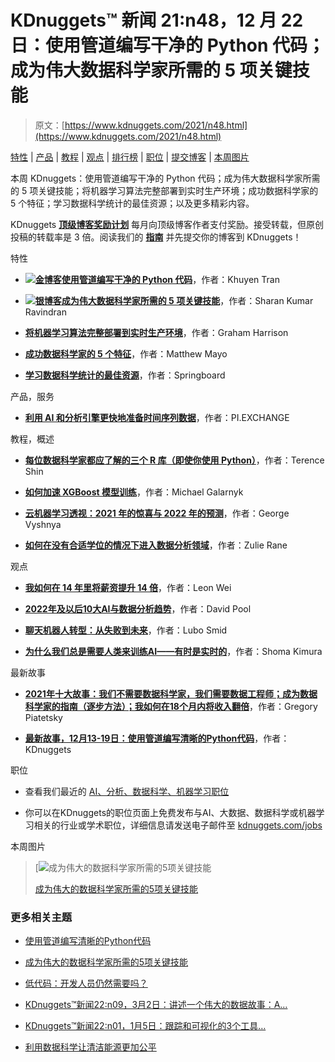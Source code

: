 # KDnuggets™ 新闻 21:n48，12 月 22 日：使用管道编写干净的 Python 代码；成为伟大数据科学家所需的 5 项关键技能

> 原文：[https://www.kdnuggets.com/2021/n48.html](https://www.kdnuggets.com/2021/n48.html)

[特性](#feat) | [产品](#prod) | [教程](#tuto) | [观点](#opin) | [排行榜](#tops) | [职位](#jobs) | [提交博客](https://www.kdnuggets.com/news/submissions.html) | [本周图片](#imag)

本周 KDnuggets：使用管道编写干净的 Python 代码；成为伟大数据科学家所需的 5 项关键技能；将机器学习算法完整部署到实时生产环境；成功数据科学家的 5 个特征；学习数据科学统计的最佳资源；以及更多精彩内容。

KDnuggets [**顶级博客奖励计划**](https://www.kdnuggets.com/2021/11/top-blogs-reward-program-resumes.html) 每月向顶级博客作者支付奖励。接受转载，但原创投稿的转载率是 3 倍。阅读我们的 [**指南**](https://www.kdnuggets.com/news/submissions.html) 并先提交你的博客到 KDnuggets！

特性

+   [**![金博客](../Images/d7e672c257d32573f51719b643d632e4.png)使用管道编写干净的 Python 代码**](/2021/12/write-clean-python-code-pipes.html)，作者：Khuyen Tran

+   [**![银博客](../Images/724b2fe3233db6f3d42027b0a78142b4.png)成为伟大数据科学家所需的 5 项关键技能**](/2021/12/5-key-skills-needed-become-great-data-scientist.html)，作者：Sharan Kumar Ravindran

+   [**将机器学习算法完整部署到实时生产环境**](/2021/12/deployment-machine-learning-algorithm-live-production-environment.html)，作者：Graham Harrison

+   [**成功数据科学家的 5 个特征**](/2021/12/5-characteristics-successful-data-scientist.html)，作者：Matthew Mayo

+   [**学习数据科学统计的最佳资源**](/2021/12/springboard-top-resources-learn-data-science-statistics.html)，作者：Springboard

产品，服务

+   [**利用 AI 和分析引擎更快地准备时间序列数据**](/2021/12/piexchange-faster-way-prepare-timeseries-data-ai-analytics-engine.html)，作者：PI.EXCHANGE

教程，概述

+   [**每位数据科学家都应了解的三个 R 库（即使你使用 Python）**](/2021/12/three-r-libraries-every-data-scientist-know-even-python.html)，作者：Terence Shin

+   [**如何加速 XGBoost 模型训练**](/2021/12/speed-xgboost-model-training.html)，作者：Michael Galarnyk

+   [**云机器学习透视：2021 年的惊喜与 2022 年的预测**](/2021/12/cloud-ml-perspective-surprises-2021-projections-2022.html)，作者：George Vyshnya

+   [**如何在没有合适学位的情况下进入数据分析领域**](/2021/12/how-to-get-into-data-analytics.html)，作者：Zulie Rane

观点

+   [**我如何在 14 年里将薪资提升 14 倍**](/2021/12/14x-salary-in-14-years-data-professional.html)，作者：Leon Wei

+   [**2022年及以后10大AI与数据分析趋势**](/2021/12/10-key-ai-trends-for-2022.html)，作者：David Pool

+   [**聊天机器人转型：从失败到未来**](/2021/12/chatbot-transformation-failure-future.html)，作者：Lubo Smid

+   [**为什么我们总是需要人类来训练AI——有时是实时的**](/2021/12/why-we-need-humans-training-ai.html)，作者：Shoma Kimura

最新故事

+   [**2021年十大故事：我们不需要数据科学家，我们需要数据工程师；成为数据科学家的指南（逐步方法）；我如何在18个月内将收入翻倍**](/2021/12/top-stories-2021.html)，作者：Gregory Piatetsky

+   [**最新故事，12月13-19日：使用管道编写清晰的Python代码**](/2021/12/top-news-week-1213-1219.html)，作者：KDnuggets

职位

+   查看我们最近的 [AI、分析、数据科学、机器学习职位](/jobs/index.html)

+   你可以在KDnuggets的职位页面上免费发布与AI、大数据、数据科学或机器学习相关的行业或学术职位，详细信息请发送电子邮件至 [kdnuggets.com/jobs](/jobs/index.html)

本周图片

> [![成为伟大的数据科学家所需的5项关键技能](../Images/8358277a4c6a1c41e2ab2ea815688028.png)
> 
> [成为伟大的数据科学家所需的5项关键技能](https://www.kdnuggets.com/2021/12/5-key-skills-needed-become-great-data-scientist.html)

### 更多相关主题

+   [使用管道编写清晰的Python代码](https://www.kdnuggets.com/2021/12/write-clean-python-code-pipes.html)

+   [成为伟大的数据科学家所需的5项关键技能](https://www.kdnuggets.com/2021/12/5-key-skills-needed-become-great-data-scientist.html)

+   [低代码：开发人员仍然需要吗？](https://www.kdnuggets.com/2022/04/low-code-developers-still-needed.html)

+   [KDnuggets™新闻22:n09，3月2日：讲述一个伟大的数据故事：A…](https://www.kdnuggets.com/2022/n09.html)

+   [KDnuggets™新闻22:n01，1月5日：跟踪和可视化的3个工具…](https://www.kdnuggets.com/2022/n01.html)

+   [利用数据科学让清洁能源更加公平](https://www.kdnuggets.com/2022/03/data-science-make-clean-energy-equitable.html)
